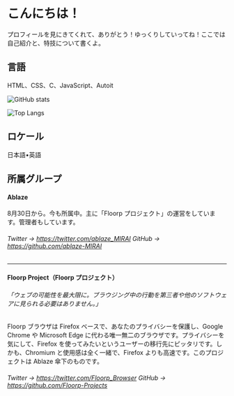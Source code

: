 # こんにちは！

プロフィールを見にきてくれて、ありがとう！ゆっくりしていってね！ここでは自己紹介と、特技について書くよ。

## 言語
HTML、CSS、C、JavaScript、Autoit

![GitHub stats](https://github-readme-stats.vercel.app/api?username=surapunoyousei&show_icons=true)

![Top Langs](https://github-readme-stats.vercel.app/api/top-langs/?username=surapunoyousei&layout=compact)


## ロケール
日本語•英語

## 所属グループ
#### Ablaze
8月30日から。今も所属中。主に「Floorp プロジェクト」の運営をしています。管理者もしています。

###### Twitter → https://twitter.com/ablaze_MIRAI  GitHub → https://github.com/ablaze-MIRAI

---
#### Floorp Project（Floorp プロジェクト）

###### 「ウェブの可能性を最大限に。ブラウジング中の行動を第三者や他のソフトウェアに見られる必要はありません。」
Floorp ブラウザは Firefox ベースで、あなたのプライバシーを保護し、Google　Chrome や Microsoft Edge に代わる唯一無二のブラウザです。プライバシーを気にして、Firefox を使ってみたいというユーザーの移行先にピッタリです。しかも、Chromium と使用感は全く一緒で、Firefox よりも高速です。このプロジェクトは Ablaze 傘下のものです。

###### Twitter → https://twitter.com/Floorp_Browser  GitHub → https://github.com/Floorp-Projects
